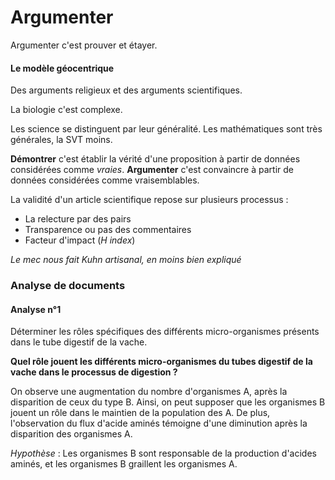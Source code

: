 # Argumenter

Argumenter c'est prouver et étayer.

#### Le modèle géocentrique

Des arguments religieux et des arguments scientifiques. 

La biologie c'est complexe.

Les science se distinguent par leur généralité. Les mathématiques sont très générales, la SVT moins.

**Démontrer** c'est établir la vérité d'une proposition à partir de données considérées comme *vraies*.
**Argumenter** c'est convaincre à partir de données considérées comme vraisemblables.

La validité d'un article scientifique repose sur plusieurs processus :
- La relecture par des pairs
- Transparence ou pas des commentaires
- Facteur d'impact (*H index*)

*Le mec nous fait  Kuhn artisanal, en moins bien expliqué*


### Analyse de documents

#### Analyse n°1

Déterminer les rôles spécifiques des différents micro-organismes présents dans le tube digestif de la vache. 

**Quel rôle jouent les différents micro-organismes du tubes digestif de la vache dans le processus de digestion ?**

On observe une augmentation du nombre d'organismes A, après la disparition de ceux du type B. Ainsi, on peut supposer que les organismes B jouent un rôle dans le maintien de la population des A. De plus, l'observation du flux d'acide aminés témoigne d'une diminution après la disparition des organismes A. 

*Hypothèse* : Les organismes B sont responsable de la production d'acides aminés, et les organismes B graillent les organismes A.





